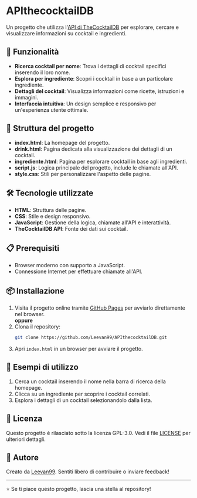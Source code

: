 # APIthecocktailDB

Un progetto che utilizza l'[API di TheCocktailDB](https://www.thecocktaildb.com/) per esplorare, cercare e visualizzare informazioni su cocktail e ingredienti.

## 🚀 Funzionalità

- **Ricerca cocktail per nome**: Trova i dettagli di cocktail specifici inserendo il loro nome.
- **Esplora per ingrediente**: Scopri i cocktail in base a un particolare ingrediente.
- **Dettagli del cocktail**: Visualizza informazioni come ricette, istruzioni e immagini.
- **Interfaccia intuitiva**: Un design semplice e responsivo per un'esperienza utente ottimale.

## 📂 Struttura del progetto

- **index.html**: La homepage del progetto.
- **drink.html**: Pagina dedicata alla visualizzazione dei dettagli di un cocktail.
- **ingrediente.html**: Pagina per esplorare cocktail in base agli ingredienti.
- **script.js**: Logica principale del progetto, include le chiamate all'API.
- **style.css**: Stili per personalizzare l'aspetto delle pagine.

## 🛠️ Tecnologie utilizzate

- **HTML**: Struttura delle pagine.
- **CSS**: Stile e design responsivo.
- **JavaScript**: Gestione della logica, chiamate all'API e interattività.
- **TheCocktailDB API**: Fonte dei dati sui cocktail.

## 📋 Prerequisiti

- Browser moderno con supporto a JavaScript.
- Connessione Internet per effettuare chiamate all'API.

## 📦 Installazione

1. Visita il progetto online tramite [GitHub Pages](https://leevan99.github.io/APIthecocktailDB) per avviarlo direttamente nel browser.  
   **oppure**  
2. Clona il repository:  
   ```bash
   git clone https://github.com/Leevan99/APIthecocktailDB.git
3. Apri `index.html` in un browser per avviare il progetto.

## 🧪 Esempi di utilizzo

1. Cerca un cocktail inserendo il nome nella barra di ricerca della homepage.
2. Clicca su un ingrediente per scoprire i cocktail correlati.
3. Esplora i dettagli di un cocktail selezionandolo dalla lista.

## 📝 Licenza

Questo progetto è rilasciato sotto la licenza GPL-3.0. Vedi il file [LICENSE](./LICENSE) per ulteriori dettagli.

## 👤 Autore

Creato da [Leevan99](https://github.com/Leevan99). Sentiti libero di contribuire o inviare feedback!

---

⭐ Se ti piace questo progetto, lascia una stella al repository!
